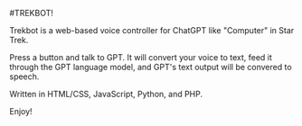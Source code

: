 #TREKBOT!

Trekbot is a web-based voice controller for ChatGPT like "Computer" in Star Trek.  

Press a button and talk to GPT.  It will convert your voice to text, feed it through the GPT language model, and GPT's text output will be convered to speech.

Written in HTML/CSS, JavaScript, Python, and PHP.

Enjoy!
